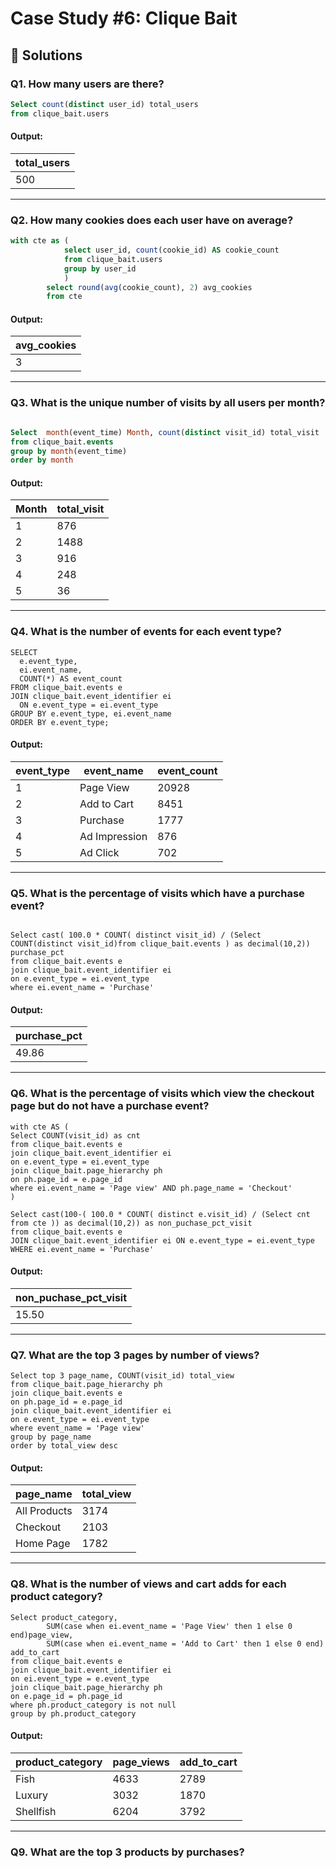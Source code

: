 
# Case Study #6: Clique Bait

## 🚀 Solutions

### **Q1. How many users are there?**

```sql
Select count(distinct user_id) total_users
from clique_bait.users
```

#### Output:
| total_users  |
|--------------|
| 500          |

---

### **Q2. How many cookies does each user have on average?**

```SQL
with cte as (
			select user_id, count(cookie_id) AS cookie_count
			from clique_bait.users
			group by user_id
			)
		select round(avg(cookie_count), 2) avg_cookies
		from cte
```
#### Output:
| avg_cookies  |
|------------- |
| 3            |

---
### **Q3. What is the unique number of visits by all users per month?**

```SQL

Select  month(event_time) Month, count(distinct visit_id) total_visit
from clique_bait.events
group by month(event_time)
order by month
```

#### Output:
| Month | total_visit  |
|--------|---------------|
| 1      | 876           |
| 2      | 1488          |
| 3      | 916           |
| 4      | 248           |
| 5      | 36            |

---
### **Q4. What is the number of events for each event type?**

```
SELECT 
  e.event_type,
  ei.event_name,
  COUNT(*) AS event_count
FROM clique_bait.events e
JOIN clique_bait.event_identifier ei
  ON e.event_type = ei.event_type
GROUP BY e.event_type, ei.event_name
ORDER BY e.event_type;
```
#### Output:
| event_type | event_name    | event_count  |
|------------|---------------|--------------|
| 1          | Page View     | 20928        |
| 2          | Add to Cart   | 8451         |
| 3          | Purchase      | 1777         |
| 4          | Ad Impression | 876          |
| 5          | Ad Click      | 702          |


---

### **Q5. What is the percentage of visits which have a purchase event?**

```

Select cast( 100.0 * COUNT( distinct visit_id) / (Select COUNT(distinct visit_id)from clique_bait.events ) as decimal(10,2)) purchase_pct
from clique_bait.events e
join clique_bait.event_identifier ei
on e.event_type = ei.event_type
where ei.event_name = 'Purchase'

```

#### Output:
| purchase_pct  |
|---------------|
| 49.86         |

---

### **Q6. What is the percentage of visits which view the checkout page but do not have a purchase event?**

```
with cte AS (
Select COUNT(visit_id) as cnt
from clique_bait.events e
join clique_bait.event_identifier ei
on e.event_type = ei.event_type
join clique_bait.page_hierarchy ph
on ph.page_id = e.page_id
where ei.event_name = 'Page view' AND ph.page_name = 'Checkout'
)

Select cast(100-( 100.0 * COUNT( distinct e.visit_id) / (Select cnt from cte )) as decimal(10,2)) as non_puchase_pct_visit
from clique_bait.events e
JOIN clique_bait.event_identifier ei ON e.event_type = ei.event_type
WHERE ei.event_name = 'Purchase'

```
#### Output:

| non_puchase_pct_visit           |
|---------------------------------|
| 15.50                           |

---

### **Q7. What are the top 3 pages by number of views?**

```
Select top 3 page_name, COUNT(visit_id) total_view
from clique_bait.page_hierarchy ph
join clique_bait.events e
on ph.page_id = e.page_id
join clique_bait.event_identifier ei
on e.event_type = ei.event_type
where event_name = 'Page view'
group by page_name
order by total_view desc

```
#### Output:
| page_name    | total_view  |
|--------------|-------------|
| All Products | 3174        |
| Checkout     | 2103        |
| Home Page    | 1782        |


---

### **Q8. What is the number of views and cart adds for each product category?**

```
Select product_category, 
		SUM(case when ei.event_name = 'Page View' then 1 else 0 end)page_view,
		SUM(case when ei.event_name = 'Add to Cart' then 1 else 0 end) add_to_cart
from clique_bait.events e
join clique_bait.event_identifier ei
on ei.event_type = e.event_type
join clique_bait.page_hierarchy ph
on e.page_id = ph.page_id
where ph.product_category is not null
group by ph.product_category

```
#### Output:
| product_category | page_views | add_to_cart  |
|------------------|------------|------------|
| Fish             | 4633       | 2789       |
| Luxury           | 3032       | 1870       |
| Shellfish        | 6204       | 3792       |

---

### **Q9. What are the top 3 products by purchases?**